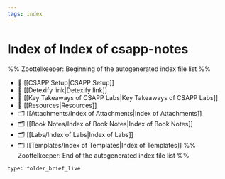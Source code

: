 ```yaml
---
tags: index
---
```


# Index of Index of csapp-notes

%% Zoottelkeeper: Beginning of the autogenerated index file list  %%
- 📄 [[CSAPP Setup|CSAPP Setup]]
- 📄 [[Detexify link|Detexify link]]
- 📄 [[Key Takeaways of CSAPP Labs|Key Takeaways of CSAPP Labs]]
- 📄 [[Resources|Resources]]
- 🗂️ [[Attachments/Index of Attachments|Index of Attachments]]
- 🗂️ [[Book Notes/Index of Book Notes|Index of Book Notes]]
- 🗂️ [[Labs/Index of Labs|Index of Labs]]
- 🗂️ [[Templates/Index of Templates|Index of Templates]]
%% Zoottelkeeper: End of the autogenerated index file list  %%

```ccard
type: folder_brief_live
```